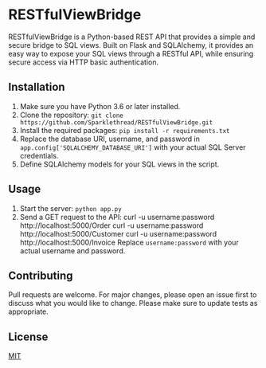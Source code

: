 # RESTfulViewBridge

RESTfulViewBridge is a Python-based REST API that provides a simple and secure bridge to SQL views. Built on Flask and SQLAlchemy, it provides an easy way to expose your SQL views through a RESTful API, while ensuring secure access via HTTP basic authentication.

## Installation

1. Make sure you have Python 3.6 or later installed.
2. Clone the repository: `git clone https://github.com/Sparklethread/RESTfulViewBridge.git`
3. Install the required packages: `pip install -r requirements.txt`
4. Replace the database URI, username, and password in `app.config['SQLALCHEMY_DATABASE_URI']` with your actual SQL Server credentials.
5. Define SQLAlchemy models for your SQL views in the script.

## Usage

1. Start the server: `python app.py`
2. Send a GET request to the API:
  curl -u username:password http://localhost:5000/Order
  curl -u username:password http://localhost:5000/Customer
  curl -u username:password http://localhost:5000/Invoice
  Replace `username:password` with your actual username and password.

## Contributing

Pull requests are welcome. For major changes, please open an issue first to discuss what you would like to change. Please make sure to update tests as appropriate.

## License

[MIT](https://choosealicense.com/licenses/mit/)
